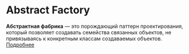 # Abstract Factory
**Абстрактная фабрика** — это порождающий паттерн проектирования, который позволяет создавать семейства связанных объектов, не привязываясь к конкретным классам создаваемых объектов.
[Подробнее](https://refactoring.guru/ru/design-patterns/abstract-factory)
